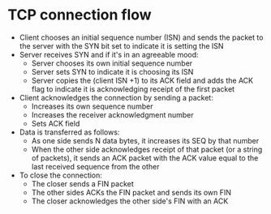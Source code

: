 # TCP connection flow

- Client chooses an initial sequence number (ISN) and sends the packet to the server with the SYN bit set to indicate it is setting the ISN
- Server receives SYN and if it's in an agreeable mood:
   - Server chooses its own initial sequence number
   - Server sets SYN to indicate it is choosing its ISN
   - Server copies the (client ISN +1) to its ACK field and adds the ACK flag to indicate it is acknowledging receipt of the first packet
- Client acknowledges the connection by sending a packet:
   - Increases its own sequence number
   - Increases the receiver acknowledgment number
   - Sets ACK field
- Data is transferred as follows:
   - As one side sends N data bytes, it increases its SEQ by that number
   - When the other side acknowledges receipt of that packet (or a string of packets), it sends an ACK packet with the ACK value equal to the last received sequence from the other
- To close the connection:
   - The closer sends a FIN packet
   - The other sides ACKs the FIN packet and sends its own FIN
   - The closer acknowledges the other side's FIN with an ACK
